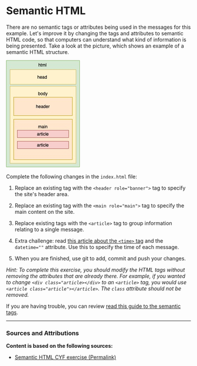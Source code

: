 # Semantic HTML

There are no semantic tags or attributes being used in the messages for this example. Let's improve it by changing the tags and attributes to semantic HTML code, so that computers can understand what kind of information is being presented.
Take a look at the picture, which shows an example of a semantic HTML structure.

![A visual diagram showing the semantic structure of an HTML page.](html.jpg)

Complete the following changes in the `index.html` file:

1. Replace an existing tag with the `<header role="banner">` tag to specify the site's header area.

2. Replace an existing tag with the `<main role="main">` tag to specify the main content on the site.

3. Replace existing tags with the `<article>` tag to group information relating to a single message.

4. Extra challenge: read [this article about the `<time>` tag](https://developer.mozilla.org/en-US/docs/Web/HTML/Element/time) and the `datetime=""` attribute. Use this to specify the time of each message.

5. When you are finished, use git to add, commit and push your changes.

_Hint: To complete this exercise, you should modify the HTML tags without removing the attributes that are already there. For example, if you wanted to change `<div class="article></div>` to an `<article>` tag, you would use `<article class="article"></article>`. The `class` attribute should not be removed._

If you are having trouble, you can review [read this guide to the semantic tags](https://developer.mozilla.org/en-US/docs/Glossary/Semantics#Semantic_elements).

----

### Sources and Attributions

**Content is based on the following sources:**

- [Semantic HTML CYF exercise (Permalink)](https://github.com/CodeYourFuture/html-css-git-exercises/tree/283fe52ba1dbafcdc84a3c0b59942003bd09b675/week-1/3-semantic-html)